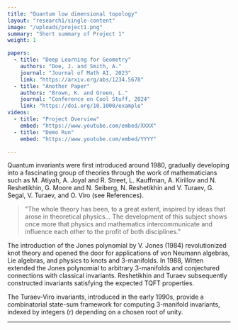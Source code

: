 ```yaml
---
title: "Quantum low dimensional topology"
layout: "research1/single-content"
image: "/uploads/project1.png"
summary: "Short summary of Project 1"
weight: 1

papers:
  - title: "Deep Learning for Geometry"
    authors: "Doe, J. and Smith, A."
    journal: "Journal of Math AI, 2023"
    link: "https://arxiv.org/abs/1234.5678"
  - title: "Another Paper"
    authors: "Brown, K. and Green, L."
    journal: "Conference on Cool Stuff, 2024"
    link: "https://doi.org/10.1000/example"
videos:
  - title: "Project Overview"
    embed: "https://www.youtube.com/embed/XXXX"
  - title: "Demo Run"
    embed: "https://www.youtube.com/embed/YYYY"

---
```

Quantum invariants were first introduced around 1980, gradually developing into a fascinating group of theories through the work of mathematicians such as M. Atiyah, A. Joyal and R. Street, L. Kauffman, A. Kirillov and N. Reshetikhin, G. Moore and N. Seiberg, N. Reshetikhin and V. Turaev, G. Segal, V. Turaev, and O. Viro (see References).

> "The whole theory has been, to a great extent, inspired by ideas that arose in theoretical physics... The development of this subject shows once more that physics and mathematics intercommunicate and influence each other to the profit of both disciplines."

The introduction of the Jones polynomial by V. Jones (1984) revolutionized knot theory and opened the door for applications of von Neumann algebras, Lie algebras, and physics to knots and 3-manifolds. In 1988, Witten extended the Jones polynomial to arbitrary 3-manifolds and conjectured connections with classical invariants. Reshetikhin and Turaev subsequently constructed invariants satisfying the expected TQFT properties.  

The Turaev-Viro invariants, introduced in the early 1990s, provide a combinatorial state-sum framework for computing 3-manifold invariants, indexed by integers \(r\) depending on a chosen root of unity.

---

